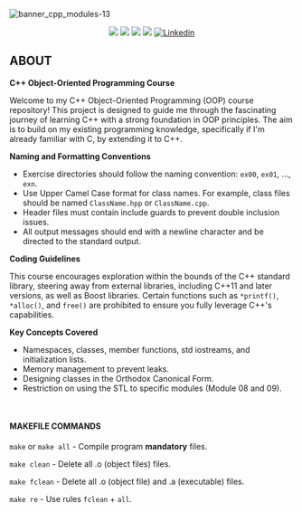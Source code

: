 ![banner_cpp_modules-13](https://github.com/diocode/42-cpp/assets/107859177/d3839718-5b51-4dd4-bb91-526e15ee5581)


<p align="center">
	<img src="https://img.shields.io/badge/status-finished-success?color=%2312bab9&style=flat-square"/>
	<img src="https://img.shields.io/badge/evaluated-00%20%2F%2000%20%2F%200000-success?color=%2312bab9&style=flat-square"/>
	<img src="https://img.shields.io/badge/score-000%20%2F%20000-success?color=%2312bab9&style=flat-square"/>
	<img src="https://img.shields.io/github/last-commit/diocode/42-Cub3D?color=%2312bab9&style=flat-square"/>
	<a href='https://www.linkedin.com/in/diogo-gsilva' target="_blank"><img alt='Linkedin' src='https://img.shields.io/badge/LinkedIn-100000?style=flat-square&logo=Linkedin&logoColor=white&labelColor=0A66C2&color=0A66C2'/></a>
</p>

## ABOUT

**C++ Object-Oriented Programming Course**

Welcome to my C++ Object-Oriented Programming (OOP) course repository! This project is designed to guide me through the fascinating journey of learning C++ with a strong foundation in OOP principles. The aim is to build on my existing programming knowledge, specifically if I'm already familiar with C, by extending it to C++. 

**Naming and Formatting Conventions**

- Exercise directories should follow the naming convention: `ex00`, `ex01`, ..., `exn`.
- Use Upper Camel Case format for class names. For example, class files should be named `ClassName.hpp` or `ClassName.cpp`.
- Header files must contain include guards to prevent double inclusion issues.
- All output messages should end with a newline character and be directed to the standard output.

**Coding Guidelines**

This course encourages exploration within the bounds of the C++ standard library, steering away from external libraries, including C++11 and later versions, as well as Boost libraries. Certain functions such as `*printf()`, `*alloc()`, and `free()` are prohibited to ensure you fully leverage C++'s capabilities.

**Key Concepts Covered**

- Namespaces, classes, member functions, std iostreams, and initialization lists.
- Memory management to prevent leaks.
- Designing classes in the Orthodox Canonical Form.
- Restriction on using the STL to specific modules (Module 08 and 09).

<br>

#### MAKEFILE COMMANDS
`make` or `make all` - Compile program **mandatory** files.

`make clean` - Delete all .o (object files) files.

`make fclean` - Delete all .o (object file) and .a (executable) files.

`make re` - Use rules `fclean` + `all`.
